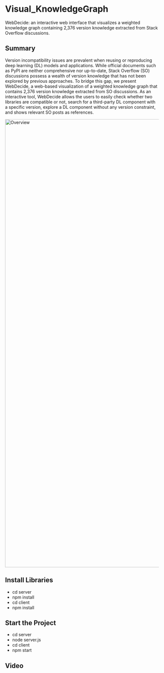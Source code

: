 # Visual_KnowledgeGraph
WebDecide: an interactive web interface that visualizes a weighted knowledge graph containing 2,376 version knowledge extracted from Stack Overflow discussions.

## Summary
Version incompatibility issues are prevalent when reusing or reproducing deep learning (DL) models and applications. While official documents such as PyPI are neither comprehensive nor up-to-date, Stack Overflow (SO) discussions possess a wealth of version knowledge that has not been explored by previous approaches. To bridge this gap, we present WebDecide, a web-based visualization of a weighted knowledge graph that contains 2,376 version knowledge extracted from SO discussions. As an interactive tool, WebDecide allows the users to easily check whether two libraries are compatible or not, search for a third-party DL component with a specific version, explore a DL component without any version constraint, and shows relevant SO posts as references.

<img width="1464" alt="Overview" src="https://github.com/LexieZhou/Visual_KnowledgeGraph/assets/78584281/cb3e0f63-5959-4737-995a-55bf7ec9badc">

## Install Libraries
- cd server
- npm install
- cd client
- npm install

## Start the Project
- cd server
- node server.js
- cd client
- npm start

## Video

